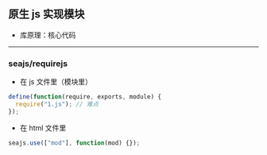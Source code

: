 ## 原生 js 实现模块

- 库原理：核心代码

---

### seajs/requirejs

- 在 js 文件里（模块里）

```javascript
define(function(require, exports, module) {
  require("1.js"); // 难点
});
```

- 在 html 文件里

```javascript
seajs.use(["mod"], function(mod) {});
```
